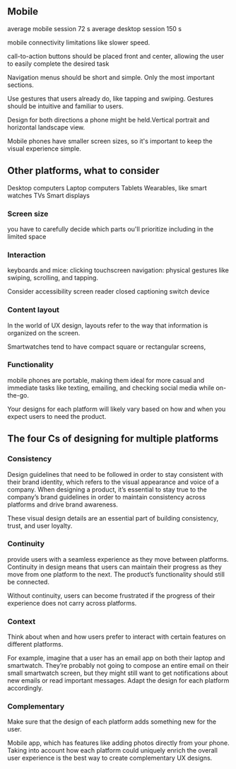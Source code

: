 ## Mobile

average mobile session 72 s
average desktop session 150 s

mobile connectivity limitations like slower speed.

call-to-action buttons should be placed front and center, allowing the user to easily complete the desired task

Navigation menus should be short and simple. Only the most important sections.

Use gestures that users already do, like tapping and swiping. Gestures should be intuitive and familiar to users.

Design for both directions a phone might be held.Vertical portrait and horizontal landscape view.

Mobile phones have smaller screen sizes, so it's important to keep the visual experience simple.

## Other platforms, what to consider

Desktop computers
Laptop computers
Tablets
Wearables, like smart watches
TVs
Smart displays

### Screen size

you have to carefully decide which parts ou'll prioritize including in the limited space

### Interaction

keyboards and mice: clicking
touchscreen navigation: physical gestures like swiping, scrolling, and tapping.

Consider accessibility
screen reader
closed captioning
switch device

### Content layout

In the world of UX design, layouts refer to the way that information is organized on the screen.

Smartwatches tend to have compact square or rectangular screens,

### Functionality

mobile phones are portable, making them ideal for more casual and immediate tasks like texting, emailing, and checking social media while on-the-go.

Your designs for each platform will likely vary based on how and when you expect users to need the product.

## The four Cs of designing for multiple platforms

### Consistency

Design guidelines that need to be followed in order to stay consistent with their brand identity, which refers to the visual appearance and voice of a company. When designing a product, it’s essential to stay true to the company’s brand guidelines in order to maintain consistency across platforms and drive brand awareness.

These visual design details are an essential part of building consistency, trust, and user loyalty.

### Continuity

provide users with a seamless experience as they move between platforms. Continuity in design means that users can maintain their progress as they move from one platform to the next.
The product’s functionality should still be connected.

Without continuity, users can become frustrated if the progress of their experience does not carry across platforms.

### Context

Think about when and how users prefer to interact with certain features on different platforms.

For example, imagine that a user has an email app on both their laptop and smartwatch. They’re probably not going to compose an entire email on their small smartwatch screen, but they might still want to get notifications about new emails or read important messages. Adapt the design for each platform accordingly.

### Complementary

Make sure that the design of each platform adds something new for the user.

Mobile app, which has features like adding photos directly from your phone. Taking into account how each platform could uniquely enrich the overall user experience is the best way to create complementary UX designs.
